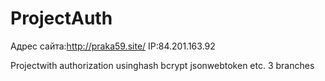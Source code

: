 # ProjectAuth
Адрес сайта:http://praka59.site/
IP:84.201.163.92

Projectwith authorization
usinghash
bcrypt
jsonwebtoken 
etc.
3 branches
